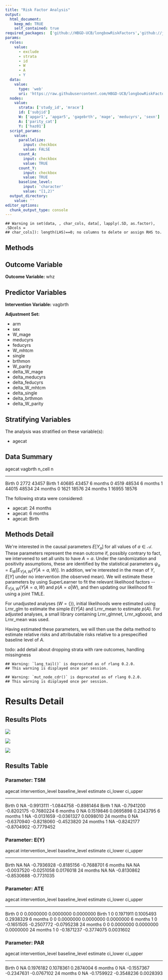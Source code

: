 ```yaml
---
title: "Risk Factor Analysis"
output: 
  html_document:
    keep_md: TRUE
    self_contained: true
required_packages:  ['github://HBGD-UCB/longbowRiskFactors','github://jeremyrcoyle/skimr@vector_types', 'github://tlverse/delayed']
params:
  roles:
    value:
      - exclude
      - strata
      - id
      - W
      - A
      - Y
  data: 
    value: 
      type: 'web'
      uri: 'https://raw.githubusercontent.com/HBGD-UCB/longbowRiskFactors/master/inst/sample_data/birthwt_data.rdata'
  nodes:
    value:
      strata: ['study_id', 'mrace']
      id: ['subjid']
      W: ['apgar1', 'apgar5', 'gagebrth', 'mage', 'meducyrs', 'sexn']
      A: ['parity_cat']
      Y: ['haz01']
  script_params:
    value:
      parallelize:
        input: checkbox
        value: FALSE
      count_A:
        input: checkbox
        value: TRUE
      count_Y:
        input: checkbox
        value: TRUE        
      baseline_level:
        input: 'character'
        value: "[1,2)"
  output_directory:
    value: ''
editor_options: 
  chunk_output_type: console
---
```







```
## Warning in set(data, , char_cols, data[, lapply(.SD, as.factor), .SDcols =
## char_cols]): length(LHS)==0; no columns to delete or assign RHS to.
```

## Methods
## Outcome Variable

**Outcome Variable:** whz

## Predictor Variables

**Intervention Variable:** vagbrth

**Adjustment Set:**

* arm
* sex
* W_mage
* meducyrs
* feducyrs
* W_mhtcm
* single
* brthmon
* W_parity
* delta_W_mage
* delta_meducyrs
* delta_feducyrs
* delta_W_mhtcm
* delta_single
* delta_brthmon
* delta_W_parity

## Stratifying Variables

The analysis was stratified on these variable(s):

* agecat

## Data Summary

agecat      vagbrth    n_cell       n
----------  --------  -------  ------
Birth       0            2772   43457
Birth       1           40685   43457
6 months    0            4519   48534
6 months    1           44015   48534
24 months   0            1621   18576
24 months   1           16955   18576


The following strata were considered:

* agecat: 24 months
* agecat: 6 months
* agecat: Birth



## Methods Detail

We're interested in the causal parameters $E[Y_a]$ for all values of $a \in \mathcal{A}$. These parameters represent the mean outcome if, possibly contrary to fact, we intervened to set all units to have $A=a$. Under the randomization and positivity assumptions, these are identified by the statistical parameters $\psi_a=E_W[E_{Y|A,W}(Y|A=a,W)]$.  In addition, we're interested in the mean of $Y$, $E[Y]$ under no intervention (the observed mean). We will estimate these parameters by using SuperLearner to fit the relevant likelihood factors -- $E_{Y|A,W}(Y|A=a,W)$ and $p(A=a|W)$, and then updating our likelihood fit using a joint TMLE.

For unadjusted analyses ($W=\{\}$), initial likelihoods were estimated using Lrnr_glm to estimate the simple $E(Y|A)$ and Lrnr_mean to estimate $p(A)$. For adjusted analyses, a small library containing Lrnr_glmnet, Lrnr_xgboost, and Lrnr_mean was used.

Having estimated these parameters, we will then use the delta method to estimate relative risks and attributable risks relative to a prespecified baseline level of $A$.

todo: add detail about dropping strata with rare outcomes, handling missingness



```
## Warning: `lang_tail()` is deprecated as of rlang 0.2.0.
## This warning is displayed once per session.
```

```
## Warning: `mut_node_cdr()` is deprecated as of rlang 0.2.0.
## This warning is displayed once per session.
```




# Results Detail

## Results Plots
![](/tmp/d8a4eac2-0517-4b65-a800-dd201d8673d4/a52bd34e-0440-4edd-84e6-a30684f9defd/REPORT_files/figure-html/plot_tsm-1.png)<!-- -->



![](/tmp/d8a4eac2-0517-4b65-a800-dd201d8673d4/a52bd34e-0440-4edd-84e6-a30684f9defd/REPORT_files/figure-html/plot_ate-1.png)<!-- -->



![](/tmp/d8a4eac2-0517-4b65-a800-dd201d8673d4/a52bd34e-0440-4edd-84e6-a30684f9defd/REPORT_files/figure-html/plot_par-1.png)<!-- -->

## Results Table

### Parameter: TSM


agecat      intervention_level   baseline_level      estimate     ci_lower     ci_upper
----------  -------------------  ---------------  -----------  -----------  -----------
Birth       0                    NA                -0.9913111   -1.0844758   -0.8981464
Birth       1                    NA                -0.7941200   -0.8202175   -0.7680224
6 months    0                    NA                 0.1519846    0.0695898    0.2343795
6 months    1                    NA                -0.0131659   -0.0361327    0.0098010
24 months   0                    NA                -0.6370940   -0.8218060   -0.4523820
24 months   1                    NA                -0.8242177   -0.8704902   -0.7779452


### Parameter: E(Y)


agecat      intervention_level   baseline_level      estimate     ci_lower     ci_upper
----------  -------------------  ---------------  -----------  -----------  -----------
Birth       NA                   NA                -0.7936928   -0.8185156   -0.7688701
6 months    NA                   NA                -0.0037520   -0.0251058    0.0176018
24 months   NA                   NA                -0.8130862   -0.8530688   -0.7731035


### Parameter: ATE


agecat      intervention_level   baseline_level      estimate     ci_lower     ci_upper
----------  -------------------  ---------------  -----------  -----------  -----------
Birth       0                    0                  0.0000000    0.0000000    0.0000000
Birth       1                    0                  0.1971911    0.1005493    0.2938329
6 months    0                    0                  0.0000000    0.0000000    0.0000000
6 months    1                    0                 -0.1651505   -0.2507772   -0.0795238
24 months   0                    0                  0.0000000    0.0000000    0.0000000
24 months   1                    0                 -0.1871237   -0.3774075    0.0031602


### Parameter: PAR


agecat      intervention_level   baseline_level      estimate     ci_lower     ci_upper
----------  -------------------  ---------------  -----------  -----------  -----------
Birth       0                    NA                 0.1976182    0.1078361    0.2874004
6 months    0                    NA                -0.1557367   -0.2347631   -0.0767102
24 months   0                    NA                -0.1759922   -0.3548236    0.0028393
